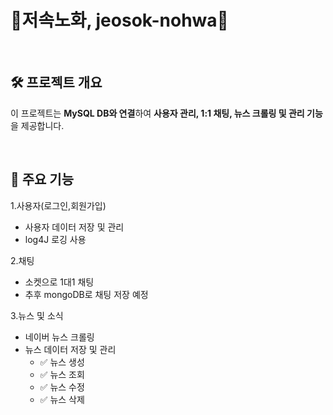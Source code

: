 # 💪저속노화, jeosok-nohwa💪


<br>

## 🛠 프로젝트 개요

이 프로젝트는 **MySQL DB와 연결**하여 **사용자 관리, 1:1 채팅, 뉴스 크롤링 및 관리 기능**을 제공합니다.

<br>

## 📌 주요 기능

1.사용자(로그인,회원가입)
- 사용자 데이터 저장 및 관리
- log4J 로깅 사용

2.채팅
- 소켓으로 1대1 채팅
- 추후 mongoDB로 채팅 저장 예정

3.뉴스 및 소식

- 네이버 뉴스 크롤링
- 뉴스 데이터 저장 및 관리
  - ✅ 뉴스 생성
  - ✅ 뉴스 조회
  - ✅ 뉴스 수정
  - ✅ 뉴스 삭제

<br><br>
